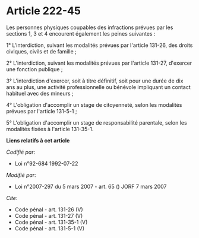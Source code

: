# Article 222-45

Les personnes physiques coupables des infractions prévues par les sections 1, 3 et 4 encourent également les peines
suivantes : 

1° L'interdiction, suivant les modalités prévues par l'article 131-26, des droits civiques, civils et de famille ; 

2° L'interdiction, suivant les modalités prévues par l'article 131-27, d'exercer une fonction publique ; 

3° L'interdiction d'exercer, soit à titre définitif, soit pour une durée de dix ans au plus, une activité professionnelle ou
bénévole impliquant un contact habituel avec des mineurs ; 

4° L'obligation d'accomplir un stage de citoyenneté, selon les modalités prévues par l'article 131-5-1 ; 

5° L'obligation d'accomplir un stage de responsabilité parentale, selon les modalités fixées à l'article 131-35-1.

**Liens relatifs à cet article**

_Codifié par_:

  - Loi n°92-684 1992-07-22

_Modifié par_:

  - Loi n°2007-297 du 5 mars 2007 - art. 65 () JORF 7 mars 2007

_Cite_:

  - Code pénal - art. 131-26 (V)
  - Code pénal - art. 131-27 (V)
  - Code pénal - art. 131-35-1 (V)
  - Code pénal - art. 131-5-1 (V)
